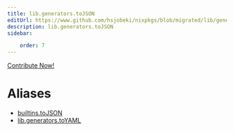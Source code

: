 ```yaml
---
title: lib.generators.toJSON
editUrl: https://www.github.com/hsjobeki/nixpkgs/blob/migrated/lib/generators.nix#L260C12
description: lib.generators.toJSON
sidebar:

    order: 7
---
```


<a href="https://www.github.com/hsjobeki/nixpkgs/blob/migrated/lib/generators.nix#L260C12">Contribute Now!</a>


# Aliases

- [builtins.toJSON](/nix-doc-comments/reference/builtins/builtins-tojson)
- [lib.generators.toYAML](/nix-doc-comments/reference/lib/generators/lib-generators-toyaml)


